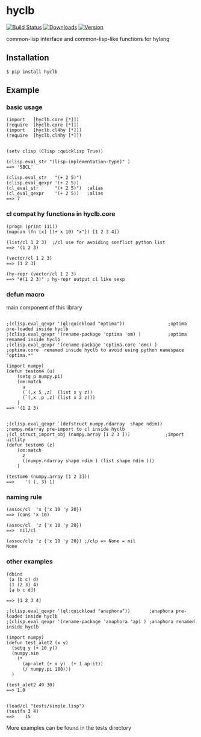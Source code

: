 # hyclb

[![Build Status](https://img.shields.io/travis/niitsuma/hycl/master.svg?style=flat-square)](https://travis-ci.org/niitsuma/hycl)
[![Downloads](https://pepy.tech/badge/hyclb)](https://pepy.tech/project/hyclb)
[![Version](https://img.shields.io/pypi/v/hyclb.svg?style=flat-square)](https://pypi.python.org/pypi/hyclb)

common-lisp interface and common-lisp-like functions for hylang

## Installation

```shell
$ pip install hyclb
```

## Example
### basic usage
```hy
(import   [hyclb.core [*]])
(require  [hyclb.core [*]])
(import   [hyclb.cl4hy [*]])
(require  [hyclb.cl4hy [*]])


(setv clisp (Clisp :quicklisp True))

(clisp.eval_str "(lisp-implementation-type)" )
==> 'SBCL'

(clisp.eval_str   "(+ 2 5)")
(clisp.eval_qexpr '(+ 2 5))
(cl_eval_str      "(+ 2 5)")  ;alias
(cl_eval_qexpr    '(+ 2 5))   ;alias
==> 7
```
### cl compat hy functions in hyclb.core 
```hy
(progn (print 111))
(mapcan (fn [x] [(+ x 10) "x"]) [1 2 3 4])

(list/cl 1 2 3)  ;/cl use for avoiding conflict python list 
==> '(1 2 3)

(vector/cl 1 2 3)
==> [1 2 3]

(hy-repr (vector/cl 1 2 3)
==> "#(1 2 3)" ; hy-repr output cl like sexp
```

### defun macro

main component of this library

```hy

;(clisp.eval_qexpr '(ql:quickload "optima"))                ;optima  pre-loaded inside hyclb
;(clisp.eval_qexpr '(rename-package 'optima 'om) )          ;optima  renamed inside hyclb
;(clisp.eval_qexpr '(rename-package 'optima.core 'omc) )    ;optima.core  renamed inside hyclb to avoid using python namespace "optima.*"

(import numpy)
(defun testom4 (u)
    (setq p numpy.pi)
    (om:match
      u
      (`(,x 5 ,z)  (list x y z))
      (`(,x ,p ,z) (list x 2 z)))
    )
==> '(1 2 3)


;(clisp.eval_qexpr `(defstruct numpy.ndarray  shape ndim)) ;numpy.ndarray pre-import to cl inside hyclb
;(cl_struct_import_obj (numpy.array [1 2 3 ]))             ;import uitlity 
(defun testom6 (z)
    (om:match
      z
      ((numpy.ndarray shape ndim ) (list shape ndim )))
    )

(testom6 (numpy.array [1 2 3]))
==>    '( (, 3) 1)
```

### naming rule
```hy
(assoc/cl  'x {'x 10 'y 20})
==> (cons 'x 10)

(assoc/cl  'z {'x 10 'y 20})
==>  nil/cl

(assoc/clp 'z {'x 10 'y 20}) ;/clp => None = nil
None
```


### other examples

```hy
(dbind
 (a (b c) d) 
 (1 (2 3) 4)
 [a b c d])
 
==> [1 2 3 4]

;(clisp.eval_qexpr '(ql:quickload "anaphora"))       ;anaphora pre-loaded inside hyclb
;(clisp.eval_qexpr '(rename-package 'anaphora 'ap) ) ;anaphora renamed inside hyclb

(import numpy) 
(defun test_alet2 (x y)
  (setq y (+ 10 y))
  (numpy.sin
    (* 
      (ap:alet (+ x y)  (+ 1 ap:it))
      (/ numpy.pi 180)))
  )
  
(test_alet2 49 30)
==> 1.0	


(load/cl "tests/simple.lisp")
(testfn 3 4)
==>    15

```


More examples can be found in the tests directory

